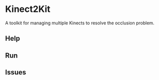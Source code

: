 # Kinect2Kit
A toolkit for managing multiple Kinects to resolve the occlusion problem.

## Help

## Run

## Issues
